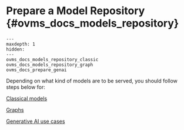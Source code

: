 # Prepare a Model Repository {#ovms_docs_models_repository}

```{toctree}
---
maxdepth: 1
hidden:
---
ovms_docs_models_repository_classic
ovms_docs_models_repository_graph
ovms_docs_prepare_genai

```

Depending on what kind of models are to be served, you should follow steps below for:

[Classical models](./models_repository_classic.md)

[Graphs](./models_repository_graph.md)

[Generative AI use cases](./prepare_generative_use_cases.md)
